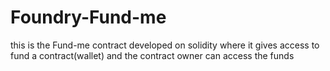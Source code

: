 # Foundry-Fund-me
this is the Fund-me contract developed on solidity where it gives access to fund a contract(wallet) and the contract owner can access the funds
